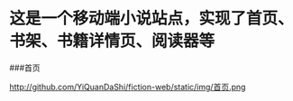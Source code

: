 
# 这是一个移动端小说站点，实现了首页、书架、书籍详情页、阅读器等

###首页

http://github.com/YiQuanDaShi/fiction-web/static/img/首页.png
